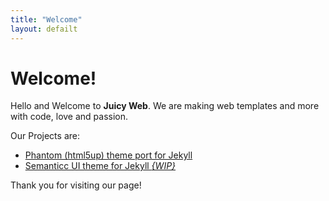 ```yaml
---
title: "Welcome"
layout: defailt
---
```

# Welcome!
Hello and Welcome to **Juicy Web**. We are making web templates and more with code, love and passion.

Our Projects are:
- [Phantom (html5up) theme port for Jekyll](https://juicy-web.github.io/jekyll-theme-html5up-phantom)
- [Semanticc UI theme for Jekyll _{WIP}_](https://github.com/juicy-web/jekyll-theme-semantic)


Thank you for visiting our page!
